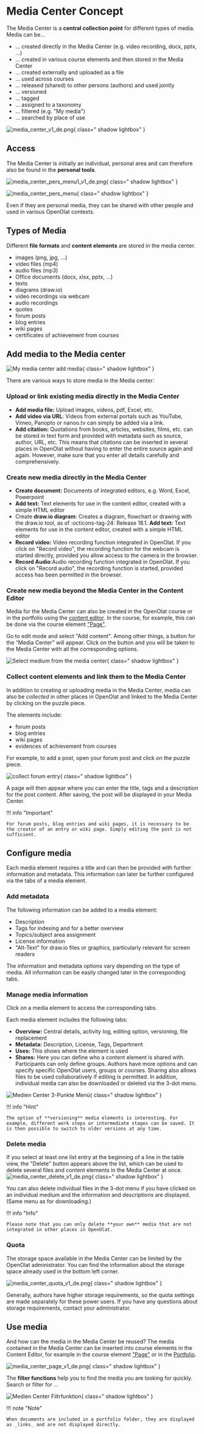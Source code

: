 # Media Center Concept

The Media Center is a **central collection point** for different types of media. Media can be...

* ... created directly in the Media Center (e.g. video recording, docx, pptx, ...)
* ... created in various course elements and then stored in the Media Center
* ... created externally and uploaded as a file
* ... used across courses
* ... released (shared) to other persons (authors) and used jointly
* ... versioned
* ... tagged
* ... assigned to a taxonomy
* ... filtered (e.g. "My media")
* ... searched by place of use

![media_center_v1_de.png](assets/media_center_v1_de.png){ class=" shadow lightbox" }


## Access

The Media Center is initially an individual, personal area and can therefore also be found in the **personal tools**.

![media_center_pers_menu1_v1_de.png](assets/media_center_pers_menu1_v1_de.png){ class=" shadow lightbox" }

![media_center_pers_menu](assets/media-center_personal_menue_en.png){ class=" shadow lightbox" }

Even if they are personal media, they can be shared with other people and used in various OpenOlat contexts.

## Types of Media

Different **file formats** and **content elements** are stored in the media center.

* images (png, jpg, ...)
* video files (mp4)
* audio files (mp3)
* Office documents (docx, xlsx, pptx, ...)
* texts
* diagrams (draw.io)
* video recordings via webcam
* audio recordings
* quotes
* forum posts
* blog entries
* wiki pages
* certificates of achievement from courses


## Add media to the Media center

![My media center add media](assets/My_media_cemter_add_media_en.png){ class=" shadow lightbox" }

There are various ways to store media in the Media center:

### Upload or link existing media directly in the Media Center

* **Add media file:** Upload images, videos, pdf, Excel, etc.
* **Add video via URL**: Videos from external portals such as YouTube, Vimeo, Panopto or nanoo.tv can simply be added via a link.
* **Add citation:**  Quotations from books, articles, websites, films, etc. can be stored in text form and provided with metadata such as source, author, URL, etc. This means that citations can be inserted in several places in OpenOlat without having to enter the entire source again and again. However, make sure that you enter all details carefully and comprehensively.

### Create new media directly in the Media Center

* **Create document:** Documents of integrated editors, e.g. Word, Excel, Powerpoint<br>
* **Add text:** Text elements for use in the content editor, created with a simple HTML editor<br>
* Create **draw.io diagram**: Creates a diagram, flowchart or drawing with the draw.io tool, as of :octicons-tag-24: Release 18.1.
**Add text:** Text elements for use in the content editor, created with a simple HTML editor
* **Record video:** Video recording function integrated in OpenOlat. If you click on "Record video", the recording function for the webcam is started directly, provided you allow access to the camera in the browser.
* **Record Audio**:Audio recording function integrated in OpenOlat. If you click on "Record audio", the recording function is started, provided access has been permitted in the browser.

### Create new media beyond the Media Center in the Content Editor

Media for the Media Center can also be created in the OpenOlat course or in the portfolio using the [content editor](../basic_concepts/Content_Editor.md). In the course, for example, this can be done via the course element ["Page"](../learningresources/Course_Element_Page.md). 

Go to edit mode and select "Add content". Among other things, a button for the “Media Center” will appear.  Click on the button and you will be taken to the Media Center with all the corresponding options. 


![Select medium from the media center](assets/Medien_center_wahlen_en.jpg){ class=" shadow lightbox" }

### Collect content elements and link them to the Media Center

In addition to creating or uploading media in the Media Center, media can also be _collected_ in other places in OpenOlat and linked to the Media Center by clicking on the puzzle piece.

The elements include:

* forum posts
* blog entries
* wiki pages
* evidences of achievement from courses

For example, to add a post, open your forum post and click on the puzzle piece.

![collect forum entry](assets/Puzzle_Sammlung.jpg){ class=" shadow lightbox" }

A page will then appear where you can enter the title, tags and a description for the post content. After saving, the post will be displayed in your Media Center.

!!! info "Important"

    For forum posts, blog entries and wiki pages, it is necessary to be the creator of an entry or wiki page. Simply editing the post is not sufficient.

## Configure media
Each media element requires a title and can then be provided with further information and metadata. This information can later be further configured via the tabs of a media element.

### Add metadata

The following information can be added to a media element:

* Description 
* Tags for indexing and for a better overview
* Topics/subject area assignment
* License information
* "Alt-Text" for draw.io files or graphics, particularly relevant for screen readers

The information and metadata options vary depending on the type of media. All information can be easily changed later in the corresponding tabs.

### Manage media information 

Click on a media element to access the corresponding tabs. 

Each media element includes the following tabs:

* **Overview:** Central details, activity log, editing option, versioning, file replacement
* **Metadata:** Description, License, Tags, Department
* **Uses:** This shows where the element is used
* **Shares:** Here you can define who a content element is shared with. Participants can only define groups. Authors have more options and can specify specific OpenOlat users, groups or courses. Sharing also allows files to be used collaboratively if editing is permitted. 
In addition, individual media can also be downloaded or deleted via the 3-dot menu.

![Medien Center 3-Punkte Menü](assets/Medien_Center_Menue.jpg){ class=" shadow lightbox" }

!!! info "Hint"

    The option of **versioning** media elements is interesting. For example, different work steps or intermediate stages can be saved. It is then possible to switch to older versions at any time.

### Delete media

If you select at least one list entry at the beginning of a line in the table view, the "Delete" button appears above the list, which can be used to delete several files and content elements in the Media Center at once.
![media_center_delete_v1_de.png](assets/media_center_delete_v1_de.png){ class=" shadow lightbox" }

You can also delete individual files in the 3-dot menu if you have clicked on an individual medium and the information and descriptions are displayed. (Same menu as for downloading.)


!!! info "Info"

    Please note that you can only delete **your own** media that are not integrated in other places in OpenOlat.

### Quota

The storage space available in the Media Center can be limited by the OpenOlat administrator. You can find the information about the storage space already used in the bottom left corner.

![media_center_quota_v1_de.png](assets/media_center_quota_v1_de.png){ class=" shadow lightbox" }

Generally, authors have higher storage requirements, so the quota settings are made separately for these power users. If you have any questions about storage requirements, contact your administrator.

## Use media

And how can the media in the Media Center be reused? The media contained in the Media Center can be inserted into course elements in the Content Editor, for example in the course element ["Page"](../learningresources/Course_Element_Page.md) or in the [Portfolio](../area_modules/Portfolio.md).

![media_center_page_v1_de.png](assets/media_center_page_v1_de.png){ class=" shadow lightbox" }

The **filter functions** help you to find the media you are looking for quickly. Search or filter for ...

![Medien Center Filtrfunktion](assets/Medien_center_Filterfunktion_en.png){ class=" shadow lightbox" }

!!! note "Note"

    When documents are included in a portfolio folder, they are displayed as _links_ and are not displayed directly.